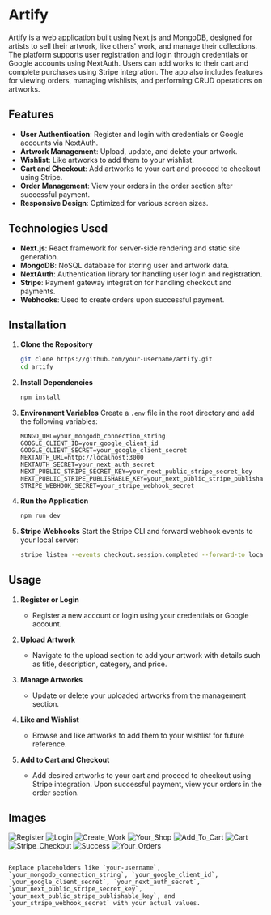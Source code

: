 # Artify

Artify is a web application built using Next.js and MongoDB, designed for artists to sell their artwork, like others' work, and manage their collections. The platform supports user registration and login through credentials or Google accounts using NextAuth. Users can add works to their cart and complete purchases using Stripe integration. The app also includes features for viewing orders, managing wishlists, and performing CRUD operations on artworks.

## Features

- **User Authentication**: Register and login with credentials or Google accounts via NextAuth.
- **Artwork Management**: Upload, update, and delete your artwork.
- **Wishlist**: Like artworks to add them to your wishlist.
- **Cart and Checkout**: Add artworks to your cart and proceed to checkout using Stripe.
- **Order Management**: View your orders in the order section after successful payment.
- **Responsive Design**: Optimized for various screen sizes.

## Technologies Used

- **Next.js**: React framework for server-side rendering and static site generation.
- **MongoDB**: NoSQL database for storing user and artwork data.
- **NextAuth**: Authentication library for handling user login and registration.
- **Stripe**: Payment gateway integration for handling checkout and payments.
- **Webhooks**: Used to create orders upon successful payment.

## Installation

1. **Clone the Repository**
   ```bash
   git clone https://github.com/your-username/artify.git
   cd artify
   ```

2. **Install Dependencies**
   ```bash
   npm install
   ```

3. **Environment Variables**
   Create a `.env` file in the root directory and add the following variables:
   ```env
   MONGO_URL=your_mongodb_connection_string
   GOOGLE_CLIENT_ID=your_google_client_id
   GOOGLE_CLIENT_SECRET=your_google_client_secret
   NEXTAUTH_URL=http://localhost:3000
   NEXTAUTH_SECRET=your_next_auth_secret
   NEXT_PUBLIC_STRIPE_SECRET_KEY=your_next_public_stripe_secret_key
   NEXT_PUBLIC_STRIPE_PUBLISHABLE_KEY=your_next_public_stripe_publishable_key
   STRIPE_WEBHOOK_SECRET=your_stripe_webhook_secret
   ```

4. **Run the Application**
   ```bash
   npm run dev
   ```

5. **Stripe Webhooks**
   Start the Stripe CLI and forward webhook events to your local server:
   ```bash
   stripe listen --events checkout.session.completed --forward-to localhost:3000/api/order
   ```

## Usage

1. **Register or Login**
   - Register a new account or login using your credentials or Google account.
   
2. **Upload Artwork**
   - Navigate to the upload section to add your artwork with details such as title, description, category, and price.

3. **Manage Artworks**
   - Update or delete your uploaded artworks from the management section.

4. **Like and Wishlist**
   - Browse and like artworks to add them to your wishlist for future reference.

5. **Add to Cart and Checkout**
   - Add desired artworks to your cart and proceed to checkout using Stripe integration. Upon successful payment, view your orders in the order section.

## Images

<!-- Add any screenshots or images here -->
![Register](https://github.com/ayesha-khalid89/artify/assets/159626121/a9b4f778-6ee9-4d87-b3b4-2e6cd129b8cb)
![Login](https://github.com/ayesha-khalid89/artify/assets/159626121/a56709e1-b3d6-4e8b-925e-fc704c8605a0)
![Create_Work](https://github.com/ayesha-khalid89/artify/assets/159626121/08200735-82bf-4a10-8f67-32dac1aba6aa)
![Your_Shop](https://github.com/ayesha-khalid89/artify/assets/159626121/277421e4-b570-4d8d-9ce1-bf572db7b763)
![Add_To_Cart](https://github.com/ayesha-khalid89/artify/assets/159626121/8990efd1-5685-4c21-b945-a626bbdbe891)
![Cart](https://github.com/ayesha-khalid89/artify/assets/159626121/5b352f5b-6092-4daf-9386-18f7a78bc972)
![Stripe_Checkout](https://github.com/ayesha-khalid89/artify/assets/159626121/5d48edda-64bb-4f2e-8ca0-ec79eb129d68)
![Success](https://github.com/ayesha-khalid89/artify/assets/159626121/568f8382-5003-4f29-9c0b-ee016256415d)
![Your_Orders](https://github.com/ayesha-khalid89/artify/assets/159626121/b10b8db8-8778-413a-b792-105a1ba70d08)

```

Replace placeholders like `your-username`, `your_mongodb_connection_string`, `your_google_client_id`, `your_google_client_secret`, `your_next_auth_secret`, `your_next_public_stripe_secret_key`, `your_next_public_stripe_publishable_key`, and `your_stripe_webhook_secret` with your actual values. 
